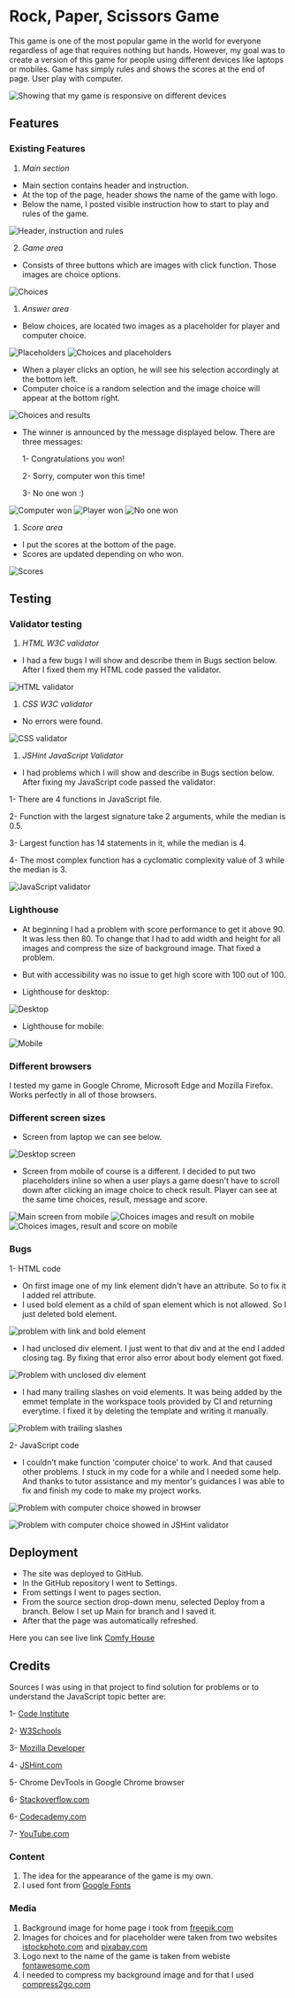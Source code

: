 # Rock, Paper, Scissors Game

This game is one of the most popular game in the world for everyone regardless of age that requires nothing but hands. However, my goal was to create a version of this game for people using different devices like laptops or mobiles. Game has simply rules and shows the scores at the end of page. User play with computer.

![Showing that my game is responsive on different devices](https://github.com/MarzenkaS/Rock-Paper-Scissors-Game/blob/main/docs/responsive.png?raw=true)

## Features

### Existing Features

1. _Main section_

- Main section contains header and instruction.
- At the top of the page, header shows the name of the game with logo.
- Below the name, I posted visible instruction how to start to play and rules of the game.

![Header, instruction and rules](https://github.com/MarzenkaS/Rock-Paper-Scissors-Game/blob/main/docs/instruction.png?raw=true)

2. _Game area_

- Consists of three buttons which are images with click function. Those images are choice options.
  
![Choices](https://github.com/MarzenkaS/Rock-Paper-Scissors-Game/blob/main/docs/choices.buttons.png?raw=true)

1. _Answer area_

- Below choices, are located two images as a placeholder for player and computer choice.

![Placeholders](https://github.com/MarzenkaS/Rock-Paper-Scissors-Game/blob/main/docs/placeholders.for.choices.png?raw=true)
![Choices and placeholders](https://github.com/MarzenkaS/Rock-Paper-Scissors-Game/blob/main/docs/buttons.and.placeholders.png?raw=true)

- When a player clicks an option, he will see his selection accordingly at the bottom left.
- Computer choice is a random selection and the image choice will appear at the bottom right.

![Choices and results](https://github.com/MarzenkaS/Rock-Paper-Scissors-Game/blob/main/docs/buttons.and.results.png?raw=true)

- The winner is announced by the message displayed below. There are three messages:
  
   1- Congratulations you won!
  
   2- Sorry, computer won this time!
   
   3- No one won :)

![Computer won](https://github.com/MarzenkaS/Rock-Paper-Scissors-Game/blob/main/docs/first.messa.png?raw=true)
![Player won](https://github.com/MarzenkaS/Rock-Paper-Scissors-Game/blob/main/docs/second.messa.png?raw=true)
![No one won](https://github.com/MarzenkaS/Rock-Paper-Scissors-Game/blob/main/docs/third.messa.png?raw=true)

1. _Score area_

- I put the scores at the bottom of the page. 
- Scores are updated depending on who won.

![Scores](https://github.com/MarzenkaS/Rock-Paper-Scissors-Game/blob/main/docs/who.won.and.points.png?raw=true)

## Testing

### Validator testing

1. _HTML W3C validator_

- I had a few bugs I will show and describe them in Bugs section below. After I fixed them my HTML code passed the validator.

![HTML validator](https://github.com/MarzenkaS/Rock-Paper-Scissors-Game/blob/main/docs/html.validator.png?raw=true)

1. _CSS W3C validator_

- No errors were found.

![CSS validator](https://github.com/MarzenkaS/Rock-Paper-Scissors-Game/blob/main/docs/css.validation.png?raw=true)

1. _JSHint JavaScript Validator_

- I had problems which I will show and describe in Bugs section below. After fixing my JavaScript code passed the validator:

1- There are 4 functions in JavaScript file.

2- Function with the largest signature take 2 arguments, while the median is 0.5.

3- Largest function has 14 statements in it, while the median is 4.

4- The most complex function has a cyclomatic complexity value of 3 while the median is 3.

![JavaScript validator](https://github.com/MarzenkaS/Rock-Paper-Scissors-Game/blob/main/docs/js.jshint.png?raw=true)

### Lighthouse

- At beginning I had a problem with score performance to get it above 90. It was less then 80. To change that I had to add width and height for all images and compress the size of background image. That fixed a problem.
- But with accessibility was no issue to get high score with 100 out of 100.

- Lighthouse for desktop:

![Desktop](https://github.com/MarzenkaS/Rock-Paper-Scissors-Game/blob/main/docs/lighthouse.desktop.png?raw=true)

- Lighthouse for mobile:

![Mobile](https://github.com/MarzenkaS/Rock-Paper-Scissors-Game/blob/main/docs/lighthouse.mobile.png?raw=true)

### Different browsers

I tested my game in Google Chrome, Microsoft Edge and Mozilla Firefox. Works perfectly in all of those browsers.

### Different screen sizes

- Screen from laptop we can see below.

![Desktop screen](https://github.com/MarzenkaS/Rock-Paper-Scissors-Game/blob/main/docs/main.look.png?raw=true)

- Screen from mobile of course is a different. I decided to put two placeholders inline so when a user plays a game doesn't have to scroll down after clicking an image choice to check result. Player can see at the same time choices, result, message and score.

![Main screen from mobile](https://github.com/MarzenkaS/Rock-Paper-Scissors-Game/blob/main/docs/mobile1.png?raw=true) ![Choices images and result on mobile](https://github.com/MarzenkaS/Rock-Paper-Scissors-Game/blob/main/docs/mobile2.png?raw=true) ![Choices images, result and score on mobile](https://github.com/MarzenkaS/Rock-Paper-Scissors-Game/blob/main/docs/mobile3.png?raw=true)

### Bugs

1- HTML code

- On first image one of my link element didn't have an attribute. So to fix it I added rel attribute.
- I used bold element as a child of span element which is not allowed. So I just deleted bold element.

![problem with link and bold element](https://github.com/MarzenkaS/Rock-Paper-Scissors-Game/blob/main/docs/html.error1.png?raw=true)

- I had unclosed div element. I just went to that div and at the end I added closing tag. By fixing that error also error about body element got fixed.

![Problem with unclosed div element](https://github.com/MarzenkaS/Rock-Paper-Scissors-Game/blob/main/docs/html.error3.png?raw=true)

- I had many trailing slashes on void elements. It was being added by the emmet template in the workspace tools provided by CI and returning everytime. I fixed it by deleting the template and writing it manually.

![Problem with trailing slashes](https://github.com/MarzenkaS/Rock-Paper-Scissors-Game/blob/main/docs/html.error2.png?raw=true)

2- JavaScript code

- I couldn't make function 'computer choice' to work. And that caused other problems. I stuck in my code for a while and I needed some help. And thanks to tutor assistance and my mentor's guidances I was able to fix and finish my code to make my project works.
  
![Problem with computer choice showed in browser](https://github.com/MarzenkaS/Rock-Paper-Scissors-Game/blob/main/docs/js.error1.png?raw=true)

![Problem with computer choice showed in JSHint validator](https://github.com/MarzenkaS/Rock-Paper-Scissors-Game/blob/main/docs/js.error1.jshint.png?raw=true)
  
## Deployment

- The site was deployed to GitHub. 
- In the GitHub repository I went to Settings.
- From settings I went to pages section. 
- From the source section drop-down menu, selected Deploy from a branch. Below I set up Main for branch and I saved it. 
- After that the page was automatically refreshed.

Here you can see live link [Comfy House](https://marzenkas.github.io/Comfy-House-New/)

## Credits

Sources I was using in that project to find solution for problems or to understand the JavaScript topic better are:

1- [Code Institute](https://learn.codeinstitute.net/dashboard) 

2- [W3Schools](https://www.w3schools.com/)

3- [Mozilla Developer](https://developer.mozilla.org/en-US/) 

4- [JSHint.com](https://jshint.com/)

5- Chrome DevTools in Google Chrome browser

6- [Stackoverflow.com](https://stackoverflow.com/)

6- [Codecademy.com](https://www.codecademy.com)

7- [YouTube.com](https://youtube.com)

### Content

1. The idea for the appearance of the game is my own.
2. I used font from [Google Fonts](https://fonts.google.com/)

### Media

1. Background image for home page i took from [freepik.com](https://freepik.com)
2. Images for choices and for placeholder were taken from two websites [istockphoto.com](https://www.istockphoto.com) and [pixabay.com](https://pixabay.com)
3. Logo next to the name of the game is taken from webiste [fontawesome.com](https://fontawesome.com)
4. I needed to compress my background image and for that I used [compress2go.com](https://compress2go.com)